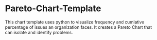 # Pareto-Chart-Template
This chart template uses python to visualize frequency and cumlative percentage of issues an organization faces. It creates a Pareto Chart that can isolate and identify problems. 
